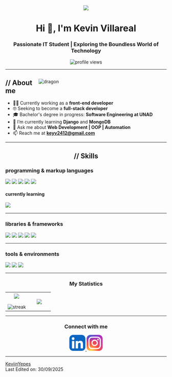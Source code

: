 <p align="center">
  <picture>
    <img align="center" src="https://github.com/7oSkaaa/7oSkaaa/blob/main/Images/about_me.gif?raw=true" width="50px">
  </picture>
</p>

<h1 align="center">Hi 👋, I'm Kevin Villareal</h1>
<h3 align="center">Passionate IT Student | Exploring the Boundless World of Technology</h3>

<p align="center">
  <img src="https://komarev.com/ghpvc/?username=KeviinYepes&label=Profile%20views&color=0e75b6&style=flat" alt="profile views" />
</p>

---

<div>
<img align="right" width="400" alt="dragon" src="https://i.pinimg.com/originals/5f/29/30/5f293030b863a0c6f927959f7c57d3bc.jpg"/>

<h2> // About me </h2>

- 👨‍💻 Currently working as a **front-end developer**
- 🤓 Seeking to become a **full-stack developer**
- 🎓 Bachelor's degree in progress: **Software Engineering at UNAD**
- 🌱 I’m currently learning **Django** and **MongoDB**
- 💬 Ask me about **Web Development | OOP | Automation**
- 📫 Reach me at **keyv2412@gmail.com**

</div>

---
<h2 align="center"> // Skills </h2>

### programming & markup languages  
<p>
  <img src="https://img.shields.io/badge/HTML5-E34F26?style=for-the-badge&logo=html5&logoColor=white" />
  <img src="https://img.shields.io/badge/CSS3-1572B6?style=for-the-badge&logo=css3&logoColor=white" />
  <img src="https://img.shields.io/badge/JavaScript-111111?style=for-the-badge&logo=javascript&logoColor=F7DF1E" />
  <img src="https://img.shields.io/badge/Python-14354C?style=for-the-badge&logo=python&logoColor=white" />
  <img src="https://img.shields.io/badge/Deluge%20Script-FF5722?style=for-the-badge&logoColor=white" />
</p>

#### currently learning  
<p>
  <img src="https://img.shields.io/badge/MongoDB-%234ea94b.svg?style=for-the-badge&logo=mongodb&logoColor=white" />
</p>

---

### libraries & frameworks  
<p>
  <img src="https://img.shields.io/badge/pandas-150458?style=for-the-badge&logo=pandas&logoColor=white" />
  <img src="https://img.shields.io/badge/Selenium-43B02A?style=for-the-badge&logo=selenium&logoColor=white" />
  <img src="https://img.shields.io/badge/Flask-000000?style=for-the-badge&logo=flask&logoColor=white" />
  <img src="https://img.shields.io/badge/Tkinter-0078D7?style=for-the-badge&logo=windows&logoColor=white" />
  <img src="https://img.shields.io/badge/OS%20Module-4B8BBE?style=for-the-badge&logo=python&logoColor=white" />
</p>

---

### tools & environments  
<p>
  <img src="https://img.shields.io/badge/Git-F05033?style=for-the-badge&logo=git&logoColor=white" />
  <img src="https://img.shields.io/badge/GitHub-181717?style=for-the-badge&logo=github&logoColor=white" />
  <img src="https://img.shields.io/badge/Virtual%20Environments-3DDC84?style=for-the-badge&logo=python&logoColor=white" />
</p>

---

<h3 align="center">My Statistics</h3>
<p align="center">
<table align="center">
<tr border="none">
<td width="50%" align="center">
  <img align="center" src="https://github-readme-stats.vercel.app/api?username=KeviinYepes&theme=dark&show_icons=true&count_private=true" />
  <br></br>
  <img title="🔥 Get streak stats for your profile" alt="streak" src="https://github-readme-streak-stats.herokuapp.com/?user=KeviinYepes&theme=dark&hide_border=false" /> 
</td>
<td width="50%" align="center">
  <img align="center" src="https://github-readme-stats.anuraghazra1.vercel.app/api/top-langs/?username=KeviinYepes&theme=dark&hide_border=false&no-bg=true&no-frame=true&langs_count=10"/>
</td>
</tr>
</table>
</p>

---

<h3 align="center">Connect with me</h3>
<p align="center">
<a href="https://www.linkedin.com/in/kevin-estiven-yepes-villareal-93999b285/" target="_blank">
  <img src="https://github.com/tandpfun/skill-icons/blob/main/icons/LinkedIn.svg" alt="linkedin" height="50" width="50"/>
</a>
<a href="https://www.instagram.com/belongxhx/" target="_blank">
  <img src="https://github.com/tandpfun/skill-icons/blob/main/icons/Instagram.svg" alt="instagram" height="50" width="50"/>
</a>
</p>

---

[KeviinYepes](https://github.com/KeviinYepes)  
Last Edited on: 30/09/2025
